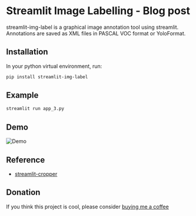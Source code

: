 # Streamlit Image Labelling - Blog post

streamlit-img-label is a graphical image annotation tool using streamlit. Annotations are saved as XML files in PASCAL VOC format or YoloFormat.

## Installation

In your python virtual environment, run:

```sh
pip install streamlit-img-label
```

## Example
```sh
streamlit run app_3.py
```

## Demo
![Demo](asset/st_img_label.gif)

## Reference

- [streamlit-cropper](https://github.com/turner-anderson/streamlit-cropper)

## Donation

If you think this project is cool, please consider [buying me a coffee](https://www.paypal.com/paypalme/TIANNINGL/)